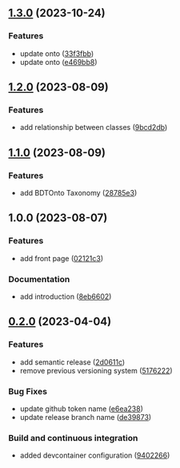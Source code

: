 ## [1.3.0](https://github.com/PaoloPenazzi/ws-assignment-2/compare/1.2.0...1.3.0) (2023-10-24)


### Features

* update onto ([33f3fbb](https://github.com/PaoloPenazzi/ws-assignment-2/commit/33f3fbb1e5ef3297fcc3225e03fa0bbac973b16f))
* update onto ([e469bb8](https://github.com/PaoloPenazzi/ws-assignment-2/commit/e469bb88dcd70b5ca459e7c2a7aafc777f57da96))

## [1.2.0](https://github.com/PaoloPenazzi/WS-assignment-2/compare/1.1.0...1.2.0) (2023-08-09)


### Features

* add relationship between classes ([9bcd2db](https://github.com/PaoloPenazzi/WS-assignment-2/commit/9bcd2db698cfc91ce9f259dd12c90ef702feb06f))

## [1.1.0](https://github.com/PaoloPenazzi/WS-assignment-2/compare/1.0.0...1.1.0) (2023-08-09)


### Features

* add BDTOnto Taxonomy ([28785e3](https://github.com/PaoloPenazzi/WS-assignment-2/commit/28785e399dcc83a456b22915655698673e6b9907))

## 1.0.0 (2023-08-07)


### Features

* add front page ([02121c3](https://github.com/PaoloPenazzi/WS-assignment-2/commit/02121c3497ca64779715efee681d47b8b32f7025))


### Documentation

* add introduction ([8eb6602](https://github.com/PaoloPenazzi/WS-assignment-2/commit/8eb66023bf847a4b491a724c5ec14d35d7a38bc5))

## [0.2.0](https://github.com/FilippoVissani/latex-template/compare/0.1.2+2023-03-14-16-45...0.2.0) (2023-04-04)


### Features

* add semantic release ([2d0611c](https://github.com/FilippoVissani/latex-template/commit/2d0611ce43f2dde4fc4dea5bad57b5a597b6f9de))
* remove previous versioning system ([5176222](https://github.com/FilippoVissani/latex-template/commit/5176222e75c107db276e054cd680f8808891649f))


### Bug Fixes

* update github token name ([e6ea238](https://github.com/FilippoVissani/latex-template/commit/e6ea2380def76c13ce9d3446bab8537b0a808297))
* update release branch name ([de39873](https://github.com/FilippoVissani/latex-template/commit/de3987367ad05b50a44ab2a1b94f8075fea18926))


### Build and continuous integration

* added devcontainer configuration ([9402266](https://github.com/FilippoVissani/latex-template/commit/9402266a035585ff436b8f3251207c340e8bfa5e))
